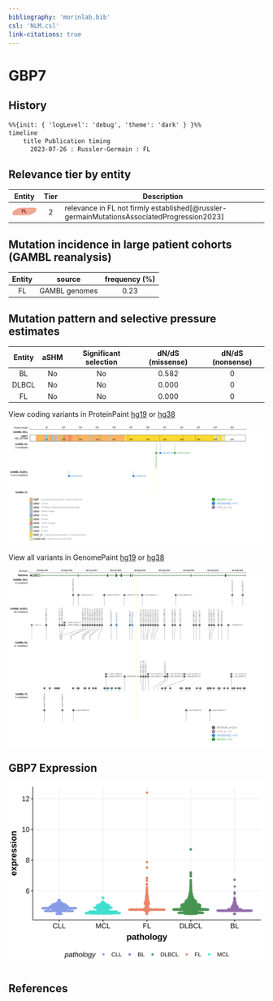 ```yaml
---
bibliography: 'morinlab.bib'
csl: 'NLM.csl'
link-citations: true
---
```

# GBP7

## History
```mermaid
%%{init: { 'logLevel': 'debug', 'theme': 'dark' } }%%
timeline
    title Publication timing
      2023-07-26 : Russler-Germain : FL
```

## Relevance tier by entity

|Entity|Tier|Description                           |
|:------:|:----:|--------------------------------------|
|![FL](images/icons/FL_tier2.png)    |2   |relevance in FL not firmly established[@russler-germainMutationsAssociatedProgression2023]|

## Mutation incidence in large patient cohorts (GAMBL reanalysis)

|Entity|source       |frequency (%)|
|:------:|:-------------:|:-------------:|
|FL    |GAMBL genomes|0.23         |

## Mutation pattern and selective pressure estimates

|Entity|aSHM|Significant selection|dN/dS (missense)|dN/dS (nonsense)|
|:------:|:----:|:---------------------:|:----------------:|:----------------:|
|BL    |No  |No                   |0.582           |0               |
|DLBCL |No  |No                   |0.000           |0               |
|FL    |No  |No                   |0.000           |0               |




View coding variants in ProteinPaint [hg19](https://morinlab.github.io/LLMPP/GAMBL/GBP7_protein.html)  or [hg38](https://morinlab.github.io/LLMPP/GAMBL/GBP7_protein_hg38.html)

![](images/proteinpaint/GBP7_NM_207398.svg)

View all variants in GenomePaint [hg19](https://morinlab.github.io/LLMPP/GAMBL/GBP7.html)  or [hg38](https://morinlab.github.io/LLMPP/GAMBL/GBP7_hg38.html)

![](images/proteinpaint/GBP7.svg)

## GBP7 Expression
![](images/gene_expression/GBP7_by_pathology.svg)
<!-- ORIGIN: russler-germainMutationsAssociatedProgression2023a -->
<!-- FL: russler-germainMutationsAssociatedProgression2023b -->

## References

